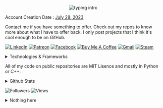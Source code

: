 <p align="center"><img src="https://readme-typing-svg.herokuapp.com?color=00FF00&size=18&duration=3500&pause=100&center=true&vCenter=true&lines=Klaus+Jackson;" alt="typing intro"></p>

Account Creation Date : [July 28, 2023](https://github.com/KlausJackson?tab=overview&from=2023-07-01&to=2023-07-31)

Contact me if you have something to offer. Check out my repos to know more about what I have to offer back. I only post projects that I think it's cool enough to be on GitHub. <br>  

[![LinkedIn](https://img.shields.io/badge/LinkedIn-0077B5?style=for-the-badge&logo=linkedin&logoColor=white)](https://www.linkedin.com/in/KlausJackson/)
[![Patreon](https://img.shields.io/badge/Patreon-AC7AC2?style=for-the-badge&logo=patreon&logoColor=white)](https://patreon.com/KlausJackson)
[![Facebook](https://img.shields.io/badge/Facebook-0000FF?style=for-the-badge&logo=facebook&logoColor=white)](https://facebook.com/KlausJacksonV)
[![Buy Me A Coffee](https://img.shields.io/badge/BuyMeCoffee-FFFF00?style=for-the-badge&logo=buymeacoffee&logoColor=black)](https://buymeacoffee.com/KlausJackson)
[![Gmail](https://img.shields.io/badge/Gmail-D14836?style=for-the-badge&logo=gmail&logoColor=white)](mailto:KlausJackson2@gmail.com)
[![Steam](https://img.shields.io/badge/Steam-000050?style=for-the-badge&logo=steam&logoColor=white)](https://steamcommunity.com/id/KlausJackson/)  

<details>
    <summary>Technologies & Frameworks</summary>
    <p align="left">
        I'm currently learning about various technologies and frameworks, and I'm excited to broaden my knowledge in the following ones.
        <h4>Data Science & AI</h4>
        <img src="https://scipy.in/static/website/bootstrap-css/assets/images/backgrounds/SciPy_logo.png" alt="scipy" width="40"/> 
        <img src="https://github.com/devicons/devicon/blob/master/icons/keras/keras-original.svg" alt="keras" width="35"/>
        <img src="https://www.vectorlogo.zone/logos/opencv/opencv-icon.svg" alt="opencv" width="40"/> 
        <img src="https://www.vectorlogo.zone/logos/pytorch/pytorch-icon.svg" alt="pytorch" width="40"/>
        <img src="https://upload.wikimedia.org/wikipedia/commons/0/05/Scikit_learn_logo_small.svg" alt="scikit_learn" width="50" height="40"/>
        <h4>Others tools that I'm learning</h4>
        <img src="https://skillicons.dev/icons?i=jenkins,docker,kubernetes,dotnet,arduino,qt,nginx,electron,unity&theme=dark" width="300">
    </p>
</details>

All of my code on public repositories are MIT Lisence and mostly in Python or C++. <br>

<details>
  <summary>Github Stats</summary>

  ![Klaus Jackson's Analysis](https://github-profile-summary-cards.vercel.app/api/cards/profile-details?username=KlausJackson&theme=transparent)
  [![Klaus Jackson's GitHub stats](https://github-readme-stats.vercel.app/api?username=KlausJackson&show_icons=true&hide=prs,contribs&theme=transparent&text_color=797ef6&rank_icon=percentile&show=discussions_started,discussions_answered)](https://github.com/anuraghazra/github-readme-stats)
  ![Top Langs](https://github-readme-stats.vercel.app/api/top-langs/?username=KlausJackson&layout=compact&show_icons=true&theme=transparent&text_color=797ef6)  
  ![Streak Stats](https://streak-stats.demolab.com/?user=KlausJackson&theme=transparent)
  ![Commit Analysis](https://github-profile-summary-cards.vercel.app/api/cards/productive-time?username=KlausJackson&theme=transparent)
  [![Readme Card](https://github-readme-stats.vercel.app/api/pin/?username=KlausJackson&show_icons=true&theme=transparent&text_color=797ef6&repo=Student-Management-System)](https://github.com/KlausJackson/Student-Management-System)
  [![Readme Card](https://github-readme-stats.vercel.app/api/pin/?username=KlausJackson&show_icons=true&theme=transparent&text_color=797ef6&repo=Chat-Room)](https://github.com/KlausJackson/Chat-Room)

</details>

![Followers](https://img.shields.io/github/followers/KlausJackson)
![Views](https://komarev.com/ghpvc/?username=KlausJackson&style=fflat-square&color=blue)

<details>
  <summary>Nothing here</summary>
  
  ![](jnrhd.jpeg)
</details>
